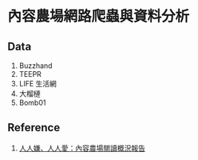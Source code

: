 # 內容農場網路爬蟲與資料分析

## Data
1. Buzzhand
2. TEEPR
3. LIFE 生活網
4. 大榴槤
5. Bomb01

## Reference
1. [人人嫌、人人愛：內容農場閱讀概況報告](https://rocket.cafe/talks/35509)
